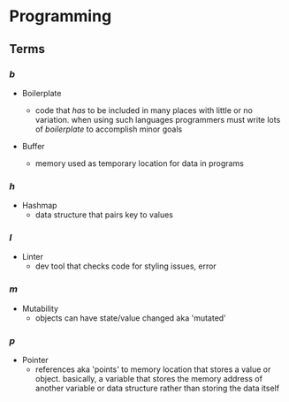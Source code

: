 # Programming

## Terms

### _b_

- Boilerplate
	- code that *has* to be included in many places with little or no variation. when using such languages programmers must write lots of _boilerplate_ to accomplish minor goals

- Buffer
	- memory used as temporary location for data in programs 

### _h_
	
- Hashmap
	- data structure that pairs key to values

### _l_

- Linter
	- dev tool that checks code for styling issues, error 

### _m_

- Mutability
	- objects can have state/value changed aka 'mutated'

### _p_

- Pointer
	- references aka 'points' to memory location that stores a value or object. basically, a variable that stores the memory address of another variable or data structure rather than storing the data itself

